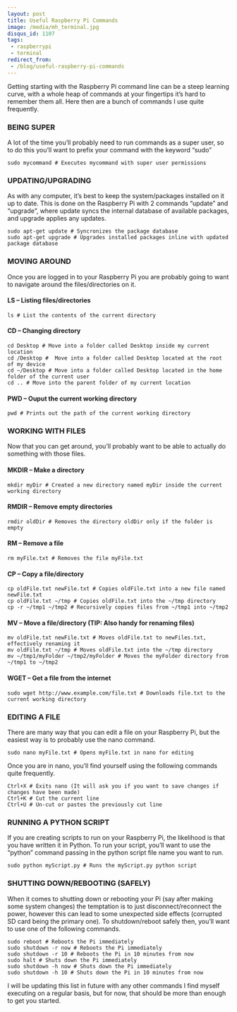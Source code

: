 ```yaml
---
layout: post
title: Useful Raspberry Pi Commands
image: /media/mh_terminal.jpg
disqus_id: 1107
tags:
 - raspberrypi
 - terminal
redirect_from: 
 - /blog/useful-raspberry-pi-commands
---
```


Getting starting with the Raspberry Pi command line can be a steep learning curve, with a whole heap of commands at your fingertips it’s hard to remember them all. Here then are a bunch of commands I use quite frequently.

### BEING SUPER

A lot of the time you’ll probably need to run commands as a super user, so to do this you’ll want to prefix your command with the keyword “sudo”

<pre class="line-numbers language-bash" data-line><code>sudo mycommand # Executes mycommand with super user permissions</code></pre>

### UPDATING/UPGRADING

As with any computer, it’s best to keep the system/packages installed on it up to date. This is done on the Raspberry Pi with 2 commands “update” and “upgrade”, where update syncs the internal database of available packages, and upgrade applies any updates.

<pre class="line-numbers language-bash" data-line><code>sudo apt-get update # Syncronizes the package database
sudo apt-get upgrade # Upgrades installed packages inline with updated package database</code></pre>

### MOVING AROUND

Once you are logged in to your Raspberry Pi you are probably going to want to navigate around the files/directories on it.

#### LS – Listing files/directories
<pre class="line-numbers language-bash" data-line><code>ls # List the contents of the current directory</code></pre>

#### CD – Changing directory
<pre class="line-numbers language-bash" data-line><code>cd Desktop # Move into a folder called Desktop inside my current location
cd /Desktop #  Move into a folder called Desktop located at the root of my device
cd ~/Desktop # Move into a folder called Desktop located in the home folder of the current user
cd .. # Move into the parent folder of my current location</code></pre>

#### PWD – Ouput the current working directory
<pre class="line-numbers language-bash" data-line><code>pwd # Prints out the path of the current working directory</code></pre>

### WORKING WITH FILES

Now that you can get around, you’ll probably want to be able to actually do something with those files.

#### MKDIR – Make a directory

<pre class="line-numbers language-bash" data-line><code>mkdir myDir # Created a new directory named myDir inside the current working directory</code></pre>

#### RMDIR – Remove empty directories

<pre class="line-numbers language-bash" data-line><code>rmdir oldDir # Removes the directory oldDir only if the folder is empty</code></pre>

#### RM – Remove a file

<pre class="line-numbers language-bash" data-line><code>rm myFile.txt # Removes the file myFile.txt</code></pre>

#### CP – Copy a file/directory

<pre class="line-numbers language-bash" data-line><code>cp oldFile.txt newFile.txt # Copies oldFile.txt into a new file named newFile.txt
cp oldFile.txt ~/tmp # Copies oldFile.txt into the ~/tmp directory
cp -r ~/tmp1 ~/tmp2 # Recursively copies files from ~/tmp1 into ~/tmp2</code></pre>

#### MV – Move a file/directory (TIP: Also handy for renaming files)

<pre class="line-numbers language-bash" data-line><code>mv oldFile.txt newFile.txt # Moves oldFile.txt to newFiles.txt, effectively renaming it
mv oldFile.txt ~/tmp # Moves oldFile.txt into the ~/tmp directory
mv ~/tmp1/myFolder ~/tmp2/myFolder # Moves the myFolder directory from ~/tmp1 to ~/tmp2</code></pre>

#### WGET – Get a file from the internet

<pre class="line-numbers language-bash" data-line><code>sudo wget http://www.example.com/file.txt # Downloads file.txt to the current working directory</code></pre>

### EDITING A FILE

There are many way that you can edit a file on your Raspberry Pi, but the easiest way is to probably use the nano command.

<pre class="line-numbers language-bash" data-line><code>sudo nano myFile.txt # Opens myFile.txt in nano for editing</code></pre>

Once you are in nano, you’ll find yourself using the following commands quite frequently.

<pre class="line-numbers language-bash" data-line><code>Ctrl+X # Exits nano (It will ask you if you want to save changes if changes have been made)
Ctrl+K # Cut the current line
Ctrl+U # Un-cut or pastes the previously cut line</code></pre>

### RUNNING A PYTHON SCRIPT

If you are creating scripts to run on your Raspberry Pi, the likelihood is that you have written it in Python. To run your script, you’ll want to use the “python” command passing in the python script file name you want to run.

<pre class="line-numbers language-bash" data-line><code>sudo python myScript.py # Runs the myScript.py python script</code></pre>

### SHUTTING DOWN/REBOOTING (SAFELY)

When it comes to shutting down or rebooting your Pi (say after making some system changes) the temptation is to just disconnect/reconnect the power, however this can lead to some unexpected side effects (corrupted SD card being the primary one). To shutdown/reboot safely then, you’ll want to use one of the following commands.

<pre class="line-numbers language-bash" data-line><code>sudo reboot # Reboots the Pi immediately
sudo shutdown -r now # Reboots the Pi immediately
sudo shutdown -r 10 # Reboots the Pi in 10 minutes from now
sudo halt # Shuts down the Pi immediately
sudo shutdown -h now # Shuts down the Pi immediately
sudo shutdown -h 10 # Shuts down the Pi in 10 minutes from now</code></pre>

I will be updating this list in future with any other commands I find myself executing on a regular basis, but for now, that should be more than enough to get you started.